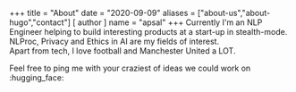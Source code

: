 +++
title = "About"
date = "2020-09-09"
aliases = ["about-us","about-hugo","contact"]
[ author ]
  name = "apsal"
+++
Currently I'm an NLP Engineer helping to build interesting products at a start-up in stealth-mode.   
NLProc, Privacy and Ethics in AI are my fields of interest.  
Apart from tech, I love football and Manchester United a LOT.    
  
    


Feel free to ping me with your craziest of ideas we could work on :hugging_face:
